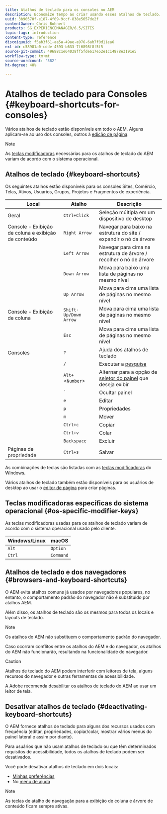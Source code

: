```yaml
---
title: Atalhos de teclado para os consoles no AEM
description: Economize tempo ao criar usando esses atalhos de teclado.
uuid: 3b90570f-e187-4f09-9ccf-838e5657de2f
contentOwner: Chris Bohnert
products: SG_EXPERIENCEMANAGER/6.5/SITES
topic-tags: introduction
content-type: reference
discoiquuid: f5ab3f61-aa5a-49ae-a976-6ab7f0d11ea6
exl-id: c58981a0-cdde-4593-b633-7f6898f8f5f5
source-git-commit: 49688c1e64038ff5fde617e52e1c14878e3191e5
workflow-type: tm+mt
source-wordcount: '382'
ht-degree: 48%

---
```


# Atalhos de teclado para Consoles  {#keyboard-shortcuts-for-consoles}

Vários atalhos de teclado estão disponíveis em todo o AEM. Alguns aplicam-se ao uso dos consoles, outros à [edição de página](/help/sites-authoring/page-authoring-keyboard-shortcuts.md).

>[!NOTE]
>
>As [teclas modificadoras](/help/sites-authoring/keyboard-shortcuts.md#os-specific-modifier-keys) necessárias para os atalhos de teclado do AEM variam de acordo com o sistema operacional.

## Atalhos de teclado {#keyboard-shortcuts}

Os seguintes atalhos estão disponíveis para os consoles Sites, Comércio, Telas, Ativos, Usuários, Grupos, Projetos e Fragmentos de experiência.

| Local | Atalho | Descrição |
|---|---|---|
| Geral | `Ctrl+Click` | Seleção múltipla em um dispositivo de desktop |
| Console - Exibição de coluna e exibição de conteúdo | `Right Arrow` | Navegar para baixo na estrutura do site / expandir o nó da árvore |
|  | `Left Arrow` | Navegar para cima na estrutura de árvore / recolher o nó de árvore |
|  | `Down Arrow` | Mova para baixo uma lista de páginas no mesmo nível |
|  | `Up Arrow` | Mova para cima uma lista de páginas no mesmo nível |
| Console - Exibição de coluna | `Shift-Up/Down Arrow` | Mova para cima uma lista de páginas no mesmo nível |
|  | `Esc` | Mova para cima uma lista de páginas no mesmo nível |
| Consoles | `?` | Ajuda dos atalhos de teclado |
|  | `/` | Executar a [pesquisa](/help/sites-authoring/search.md) |
|  | `Alt+`&lt;`Number`> | Alternar para a opção de [seletor do painel](/help/sites-authoring/basic-handling.md#rail-selector) que deseja exibir |
|  | ``` ` ``` | Ocultar painel |
|  | `e` | Editar |
|  | `p` | Propriedades |
|  | `m` | Mover |
|  | `Ctrl+c` | Copiar |
|  | `Ctrl+v` | Colar |
|  | `Backspace` | Excluir |
| Páginas de propriedade | `Ctrl+s` | Salvar |

As combinações de teclas são listadas com as [teclas modificadoras](/help/sites-authoring/keyboard-shortcuts.md#os-specific-modifier-keys) do Windows.

Vários atalhos de teclado também estão disponíveis para os usuários de desktop ao usar o [editor de página](/help/sites-authoring/page-authoring-keyboard-shortcuts.md) para criar páginas.

## Teclas modificadoras específicas do sistema operacional {#os-specific-modifier-keys}

As teclas modificadoras usadas para os atalhos de teclado variam de acordo com o sistema operacional usado pelo cliente.

| Windows/Linux | macOS |
|---|---|
| `Alt` | `Option` |
| `Ctrl` | `Command` |

## Atalhos de teclado e dos navegadores {#browsers-and-keyboard-shortcuts}

O AEM evita atalhos comuns já usados por navegadores populares, no entanto, o comportamento padrão do navegador não é substituído por atalhos AEM.

Além disso, os atalhos de teclado são os mesmos para todos os locais e layouts de teclado.

>[!NOTE]
>
>Os atalhos do AEM não substituem o comportamento padrão do navegador.
>
>Caso ocorram conflitos entre os atalhos do AEM e do navegador, os atalhos do AEM não funcionarão, resultando na funcionalidade do navegador.

>[!CAUTION]
>
>Atalhos de teclado do AEM podem interferir com leitores de tela, alguns recursos do navegador e outras ferramentas de acessibilidade.
>
>A Adobe recomenda [desabilitar os atalhos de teclado do AEM](/help/sites-authoring/keyboard-shortcuts.md#deactivating-keyboard-shortcuts) ao usar um leitor de tela.

## Desativar atalhos de teclado {#deactivating-keyboard-shortcuts}

O AEM fornece atalhos de teclado para alguns dos recursos usados com frequência (editar, propriedades, copiar/colar, mostrar vários menus do painel lateral e assim por diante).

Para usuários que não usam atalhos de teclado ou que têm determinados requisitos de acessibilidade, todos os atalhos de teclado podem ser desativados.

Você pode desativar atalhos de teclado em dois locais:

* [Minhas preferências](/help/sites-authoring/user-properties.md#my-preferences)
* No [menu de ajuda](/help/sites-authoring/basic-handling.md#accessing-help)

>[!NOTE]
>
>As teclas de atalho de navegação para a exibição de coluna e árvore de conteúdo ficam sempre ativas.
